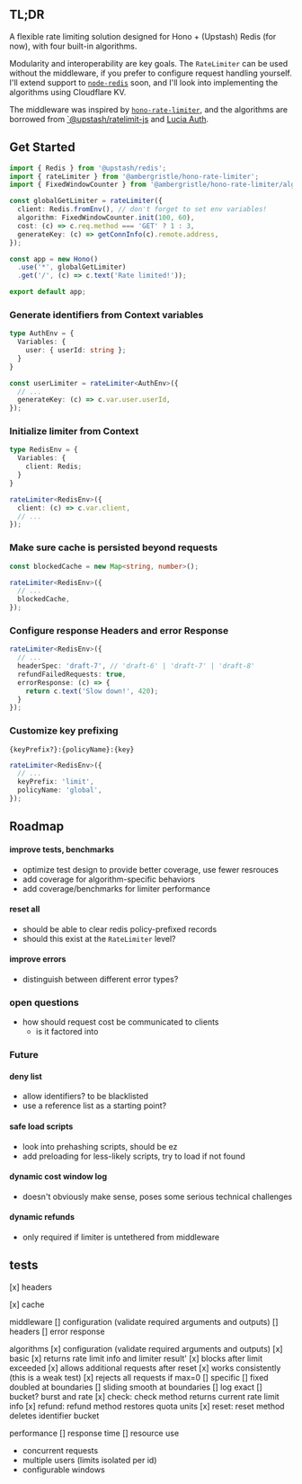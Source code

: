
## TL;DR

A flexible rate limiting solution designed for Hono + (Upstash) Redis (for now), with four built-in algorithms.

Modularity and interoperability are key goals. The `RateLimiter` can be used without the middleware, if you prefer to configure request handling yourself. I'll extend support to [`node-redis`](https://github.com/redis/node-redis) soon, and I'll look into implementing the algorithms using Cloudflare KV.

The middleware was inspired by [`hono-rate-limiter`](https://github.com/rhinobase/hono-rate-limiter), and the algorithms are borrowed from [`@upstash/ratelimit-js](github.com/upstash/ratelimit-js) and [Lucia Auth](https://lucia-auth.com/rate-limit/token-bucket).

## Get Started

```typescript
import { Redis } from '@upstash/redis';
import { rateLimiter } from '@ambergristle/hono-rate-limiter';
import { FixedWindowCounter } from '@ambergristle/hono-rate-limiter/algorithms';

const globalGetLimiter = rateLimiter({
  client: Redis.fromEnv(), // don't forget to set env variables!
  algorithm: FixedWindowCounter.init(100, 60),
  cost: (c) => c.req.method === 'GET' ? 1 : 3,
  generateKey: (c) => getConnInfo(c).remote.address,
});

const app = new Hono()
  .use('*', globalGetLimiter)
  .get('/', (c) => c.text('Rate limited!'));

export default app;
```

### Generate identifiers from Context variables

```typescript
type AuthEnv = {
  Variables: {
    user: { userId: string };
  }
}

const userLimiter = rateLimiter<AuthEnv>({
  // ...
  generateKey: (c) => c.var.user.userId,
});


```

### Initialize limiter from Context

```typescript
type RedisEnv = {
  Variables: {
    client: Redis;
  }
}

rateLimiter<RedisEnv>({
  client: (c) => c.var.client,
  // ...
});
```

### Make sure cache is persisted beyond requests

```typescript
const blockedCache = new Map<string, number>();

rateLimiter<RedisEnv>({
  // ...
  blockedCache,
});
```

### Configure response Headers and error Response

```typescript
rateLimiter<RedisEnv>({
  // ...
  headerSpec: 'draft-7', // 'draft-6' | 'draft-7' | 'draft-8'
  refundFailedRequests: true,
  errorResponse: (c) => {
    return c.text('Slow down!', 420);
  }
});
```

### Customize key prefixing

`{keyPrefix?}:{policyName}:{key}`

```typescript
rateLimiter<RedisEnv>({
  // ...
  keyPrefix: 'limit',
  policyName: 'global',
});
```

## Roadmap

#### improve tests, benchmarks
- optimize test design to provide better coverage, use fewer resrouces
- add coverage for algorithm-specific behaviors
- add coverage/benchmarks for limiter performance

#### reset all
- should be able to clear redis policy-prefixed records
- should this exist at the `RateLimiter` level?

#### improve errors
- distinguish between different error types?

### open questions
- how should request cost be communicated to clients
  - is it factored into 

### Future

#### deny list
- allow identifiers? to be blacklisted
- use a reference list as a starting point?

#### safe load scripts
- look into prehashing scripts, should be ez
- add preloading for less-likely scripts, try to load if not found

#### dynamic cost window log
- doesn't obviously make sense, poses some serious technical challenges

#### dynamic refunds
- only required if limiter is untethered from middleware

## tests

[x] headers

[x] cache

middleware
  [] configuration (validate required arguments and outputs)
  [] headers
  [] error response

algorithms
  [x] configuration (validate required arguments and outputs)
  [x] basic
    [x] returns rate limit info and limiter result'
    [x] blocks after limit exceeded
    [x] allows additional requests after reset
    [x] works consistently (this is a weak test)
    [x] rejects all requests if max=0
  [] specific
    [] fixed doubled at boundaries
    [] sliding smooth at boundaries
    [] log exact
    [] bucket? burst and rate
  [x] check: check method returns current rate limit info
  [x] refund: refund method restores quota units
  [x] reset: reset method deletes identifier bucket

  performance
    [] response time
    [] resource use
  - concurrent requests
  - multiple users (limits isolated per id)
  - configurable windows